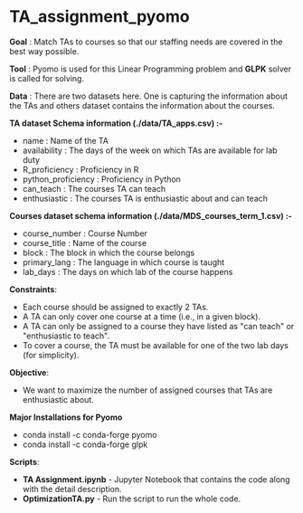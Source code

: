 # TA_assignment_pyomo

**Goal** : Match TAs to courses so that our staffing needs are covered in the best way possible.

**Tool** : Pyomo is used for this Linear Programming problem and **GLPK** solver is called for solving.

**Data** : There are two datasets here. One is capturing the information about the TAs and others dataset contains the information about the courses.

**TA dataset Schema information (./data/TA_apps.csv) :-**

- name : Name of the TA
- availability : The days of the week on which TAs are available for lab duty
- R_proficiency : Proficiency in R
- python_proficiency : Proficiency in Python
- can_teach : The courses TA can teach
- enthusiastic : The courses TA is enthusiastic about and can teach

**Courses dataset schema information (./data/MDS_courses_term_1.csv) :-**

- course_number : Course Number
- course_title : Name of the course
- block : The block in which the course belongs 
- primary_lang :  The language in which course is taught
- lab_days : The days on which lab of the course happens





**Constraints**:

- Each course should be assigned to exactly 2 TAs.
- A TA can only cover one course at a time (i.e., in a given block).
- A TA can only be assigned to a course they have listed as "can teach" or "enthusiastic to teach".
- To cover a course, the TA must be available for one of the two lab days (for simplicity).

 **Objective**:

- We want to maximize the number of assigned courses that TAs are enthusiastic about.



**Major Installations for Pyomo** 

- conda install -c conda-forge pyomo
- conda install -c conda-forge glpk



**Scripts**:

- **TA Assignment.ipynb** - Jupyter Notebook that contains the code along with the detail description. 
- **OptimizationTA.py** - Run the script to run the whole code.